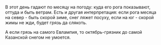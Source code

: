 В этот день гадают по месяцу на погоду: куда его рога показывают, оттуда и быть ветрам. Есть и другая интерпретация: если рога месяца на север - быть скорой зиме, снег ляжет посуху, если на юг - скорой жимы не жди, будет грязь да слякоть.

А если грязь на самого Евлампия, то октябрь-грязник до самой Казанской снегом не умоется.